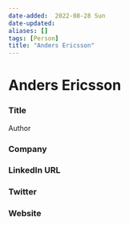 ```yaml
---
date-added:  2022-08-28 Sun
date-updated: 
aliases: []
tags: [Person]
title: "Anders Ericsson"
---
```


# Anders Ericsson

### Title
Author

### Company


### LinkedIn URL


### Twitter


### Website






